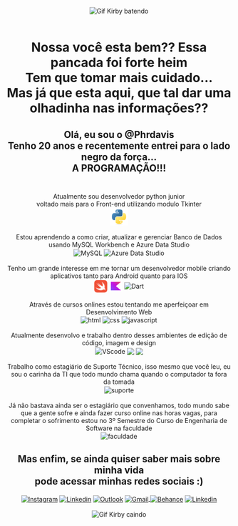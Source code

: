 <p align="center">

<img src="https://user-images.githubusercontent.com/105741181/186723128-b800d96a-83b7-416b-82de-1a09904fbdd8.gif" alt="Gif Kirby batendo">
  
  <br>
  <br> 
  
<h1 align="center">
Nossa você esta bem??
Essa pancada foi forte heim<br>
Tem que tomar mais cuidado...<br>
Mas já que esta aqui, que tal dar
uma olhadinha nas informações??</h1>

<h2 align="center">
Olá, eu sou o @Phrdavis<br>
Tenho 20 anos e recentemente
entrei para o lado negro da força...<br>
A PROGRAMAÇÃO!!!<br><br>
</h2>

<p align="center">
Atualmente sou desenvolvedor python junior<br>
voltado mais para o Front-end utilizando modulo Tkinter<br>
<img align="center" alt="Rosa-Python" height="40" width="40" src="https://raw.githubusercontent.com/devicons/devicon/master/icons/python/python-original.svg"> 
<br>
<br>
Estou aprendendo a como criar, atualizar e gerenciar Banco de Dados usando MySQL Workbench e Azure Data Studio<br>
<img align="center" alt="MySQL" height="40" width="40" src="https://user-images.githubusercontent.com/105741181/194877880-0d4951da-945b-4db0-9aa8-f7f12f3f1c9b.png">
<img align="center" alt="Azure Data Studio" height="40" width="40" src="https://user-images.githubusercontent.com/105741181/194878356-82d48cbd-3199-41f4-a035-4937976c69d1.png">
<br>
<br>
Tenho um grande interesse em me tornar
um desenvolvedor mobile criando
aplicativos tanto para Android quanto
para IOS<br>
<img align="center" alt="Swift" height="30" width="30" src="https://raw.githubusercontent.com/devicons/devicon/master/icons/swift/swift-original.svg">  <img align="center" alt="Kotlin" height="25" width="30" src="https://raw.githubusercontent.com/devicons/devicon/master/icons/kotlin/kotlin-original.svg">  <img align="center" alt="Dart" height="30" width="30" src="https://user-images.githubusercontent.com/105741181/194592801-ae302308-4516-4b05-82ff-e588f2a09de9.png"> 
<br>
<br>
Através de cursos onlines estou tentando me aperfeiçoar
em Desenvolvimento Web<br>
<img align="center" alt="html" height="35" width="35" src="https://user-images.githubusercontent.com/105741181/186736946-686aef53-5f73-4939-9dc9-c83a326bdd55.png"> <img align="center" alt="css" height="35" width="35" src="https://user-images.githubusercontent.com/105741181/186737108-a99e6669-034b-4548-a7a4-9b34fb4e6b55.png"> <img align="center" alt="javascript" height="35" width="35" src="https://user-images.githubusercontent.com/105741181/186737455-4faa2210-df5c-4661-b53c-5e51f4ae6a06.png"> 
<br>
<br>
Atualmente desenvolvo e trabalho dentro desses ambientes de edição de código, imagem e design<br>
<img align="center" width="35" height="35" src="https://user-images.githubusercontent.com/105741181/187460962-b2631109-4f5a-4486-8492-1f792900940d.png" alt="VScode"> 
<img align="center" width="55" src="https://user-images.githubusercontent.com/105741181/190644143-4ac1c232-e07c-412d-aa20-b357e2658ba0.png">
<img align="center" width="45" src="https://user-images.githubusercontent.com/105741181/225660353-c60d48cc-f949-47fd-9c68-5efc6ef5ff9a.png">
<br>
<br>
Trabalho como estagiário de Suporte Técnico, isso mesmo que você leu, eu sou o carinha da TI que todo mundo chama quando o computador ta fora da tomada<br>
<img align="center" alt="suporte" height="50" width="50" src="https://user-images.githubusercontent.com/105741181/186914227-7173dd83-3fb5-4e49-99ec-e8bf3efa0ff1.png")
<br>
<br>
<br>
Já não bastava ainda ser o estagiário
que convenhamos, todo mundo sabe que a gente sofre e ainda fazer
curso online nas horas vagas, para completar o sofrimento estou no
3º Semestre do Curso de Engenharia de Software na faculdade<br>
<img align="center" alt="faculdade" height="50" width="50" src="https://user-images.githubusercontent.com/105741181/186914700-f4d67c2b-45ab-4d20-9cae-5a5a493078f2.png")


</p>
<h2 align="center">
Mas enfim, se ainda quiser saber mais sobre minha vida<br>
pode acessar minhas redes sociais :)
</h2>
<p align = "center">
<a href="https://www.instagram.com/davip27/"><img align="center" alt="Instagram" height="60" width="60" src="https://user-images.githubusercontent.com/105741181/186734770-a7dc1306-bb56-4012-96ee-4c8838a40b39.png" target="_blank" ></a>
<a href="https://www.linkedin.com/in/phrdavis/"><img align="center" alt="Linkedin" height="60" width="60" src="https://user-images.githubusercontent.com/105741181/186735021-2a2cc3e4-8f94-44c2-9d72-a4206fd4538c.png" target="_blank" ></a>
<a href=mailto:davipi_sou@hotmail.com><img align="center" alt="Outlook" height="60" width="60" src="https://user-images.githubusercontent.com/105741181/186936226-390add12-773e-4aa3-9cc2-d48dcbfafff2.png" target="_blank" ></a>
<a href=mailto:davipinheiro.dev@gmail.com><img align="center" alt="Gmail" height="60" width="60" src="https://user-images.githubusercontent.com/105741181/186945008-37f0971d-dac1-45b6-ad16-5566ad16bdad.png"  target="_blank" >
<a href=mailto:davipinheiro.dev@gmail.com><img align="center" alt="Behance" height="60" width="60" src="https://user-images.githubusercontent.com/105741181/225661024-b25e5788-ab5f-47fd-8320-e00a9c92cce1.png"  target="_blank" ></a>
<a href="https://phrdavis.github.io/"><img align="center" alt="Linkedin" height="60" width="60" src="https://user-images.githubusercontent.com/105741181/230102095-193b4950-186b-4263-904f-bf1816ddaa01.png" target="_blank" ></a><br><br>


<img height="200" width="200" src="https://user-images.githubusercontent.com/110943818/186932562-f81b3e27-51ff-45d4-bb5f-9f85ff0b5dca.gif" alt="Gif Kirby caindo">
</p>
